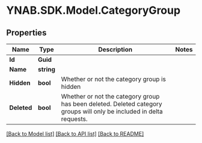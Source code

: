# YNAB.SDK.Model.CategoryGroup
## Properties

Name | Type | Description | Notes
------------ | ------------- | ------------- | -------------
**Id** | **Guid** |  | 
**Name** | **string** |  | 
**Hidden** | **bool** | Whether or not the category group is hidden | 
**Deleted** | **bool** | Whether or not the category group has been deleted.  Deleted category groups will only be included in delta requests. | 

[[Back to Model list]](../README.md#documentation-for-models) [[Back to API list]](../README.md#documentation-for-api-endpoints) [[Back to README]](../README.md)

